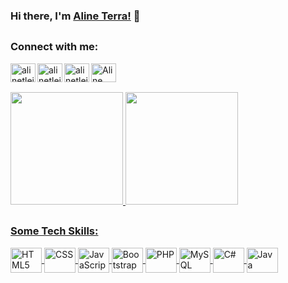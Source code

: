 
### Hi there, I'm [Aline Terra!](https://github.com/alinetleitao) 👋
##
<div>
<h3 align="left">Connect with me:</h3>
<p align="left">
<a href="https://linkedin.com/in/alinetleitao" target="blank"><img align="left" src="https://cdn.jsdelivr.net/npm/simple-icons@3.0.1/icons/linkedin.svg" alt="alinetleitao" height="30" width="40"/> </a>
  
<a href="https://www.alineterra.com" target="blank"><img align="left" src="https://github.com/alinetleitao/GitAline/blob/main/assets/site.png" alt="alinetleitao" height="30" width="40" /> </a>

<a href="https://instagram.com/alinetleitao" target="blank"><img align="left" src="https://cdn.jsdelivr.net/npm/simple-icons@3.0.1/icons/instagram.svg" alt="alinetleitao" height="30" width="40"/> </a>
  
<a href="mailto:contato@alineterra.com" target="blank"><img align="left" src="https://github.com/alinetleitao/GitAline/blob/main/assets/email.png" alt="Aline Terra Leitão" height="30" width="40"/> </a>  
</div>
<p> <br> </p>

##

<div>
  <a href="https://github.com/alinetleitao">
  <img height="180em" src="https://github-readme-stats.vercel.app/api?username=alinetleitao&show_icons=true&theme=tokyonight&include_all_commits=true&count_private=true"/>
  <img height="180em" src="https://github-readme-stats.vercel.app/api/top-langs/?username=alinetleitao&layout=compact&langs_count=7&theme=tokyonight"/>
</div>
<div style="display: inline_block"> 
  
  ##
  
  <div>
  <h3 align="left">Some Tech Skills:</h3>

  <img align="center" alt="HTML5" height="40" width="50" src="https://cdn.jsdelivr.net/npm/simple-icons@5.9.0/icons/python.svg">
  
  <img align="center" alt="CSS" height="40" width="50" src="https://cdn.jsdelivr.net/npm/simple-icons@5.9.0/icons/amazonaws.svg">
  
  <img align="center" alt="JavaScript" height="40" width="50" src="https://cdn.jsdelivr.net/npm/simple-icons@5.9.0/icons/anaconda.svg">
  
  <img align="center" alt="Bootstrap" height="40" width="50" src="https://cdn.jsdelivr.net/npm/simple-icons@5.9.0/icons/apachespark.svg">
  
  <img align="center" alt="PHP" height="40" width="50" src="https://cdn.jsdelivr.net/npm/simple-icons@5.9.0/icons/docker.svg">
  
  <img align="center" alt="MySQL" height="40" width="50" src="https://cdn.jsdelivr.net/npm/simple-icons@5.9.0/icons/pytorch.svg">
  
  <img align="center" alt="C#" height="40" width="50" src="https://cdn.jsdelivr.net/npm/simple-icons@5.9.0/icons/tensorflow.svg">
  
  <img align="center" alt="Java" height="40" width="50" src="https://cdn.jsdelivr.net/npm/simple-icons@5.9.0/icons/numba.svg">
  
</div> 

  
<!--  ![Snake animation](https://github.com/GuiSato565/GuiSato565/blob/output/github-contribution-grid-snake.svg)-->
